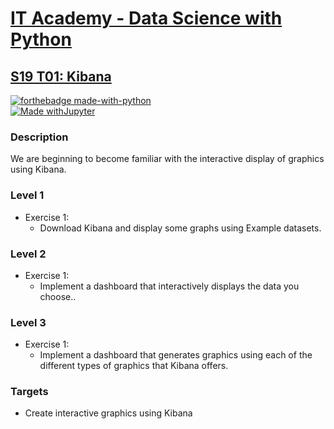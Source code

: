 # [IT Academy - Data Science with Python](https://www.barcelonactiva.cat/es/itacademy)
## [S19 T01: Kibana](https://github.com/jesussantana/Web-Scraping/blob/main/notebooks/S19_T01_Kibana.ipynb)

[![forthebadge made-with-python](http://ForTheBadge.com/images/badges/made-with-python.svg)](https://www.python.org/)  
[![Made withJupyter](https://img.shields.io/badge/Made%20with-Jupyter-orange?style=for-the-badge&logo=Jupyter)](https://jupyter.org/try)  
 

### Description

We are beginning to become familiar with the interactive display of graphics using Kibana.


### Level 1

- Exercise 1: 
  - Download Kibana and display some graphs using Example datasets.

### Level 2

- Exercise 1: 
  - Implement a dashboard that interactively displays the data you choose..

### Level 3

- Exercise 1: 
  - Implement a dashboard that generates graphics using each of the different types of graphics that Kibana offers.


### Targets

- Create interactive graphics using Kibana